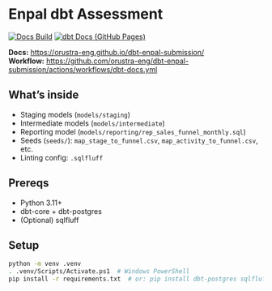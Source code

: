 # Enpal dbt Assessment

[![Docs Build](https://github.com/orustra-eng/dbt-enpal-submission/actions/workflows/dbt-docs.yml/badge.svg?branch=main)](https://github.com/orustra-eng/dbt-enpal-submission/actions/workflows/dbt-docs.yml)
[![dbt Docs (GitHub Pages)](https://img.shields.io/badge/dbt%20Docs-View%20site-blue)](https://orustra-eng.github.io/dbt-enpal-submission/)

**Docs:** https://orustra-eng.github.io/dbt-enpal-submission/  
**Workflow:** https://github.com/orustra-eng/dbt-enpal-submission/actions/workflows/dbt-docs.yml

## What’s inside
- Staging models (`models/staging`)
- Intermediate models (`models/intermediate`)
- Reporting model (`models/reporting/rep_sales_funnel_monthly.sql`)
- Seeds (`seeds/`): `map_stage_to_funnel.csv`, `map_activity_to_funnel.csv`, etc.
- Linting config: `.sqlfluff`

## Prereqs
- Python 3.11+
- dbt-core + dbt-postgres
- (Optional) sqlfluff

## Setup
```bash
python -m venv .venv
. .venv/Scripts/Activate.ps1  # Windows PowerShell
pip install -r requirements.txt  # or: pip install dbt-postgres sqlfluff


